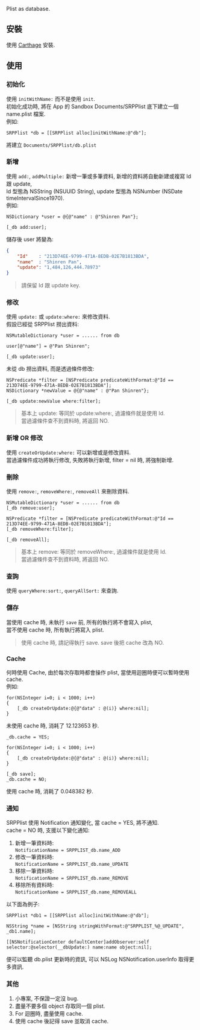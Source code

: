 Plist as database.

## 安裝 ##
使用 [Carthage](https://github.com/Carthage/Carthage) 安裝.


## 使用 ##

### 初始化 ###
使用 `initWithName:` 而不是使用 `init`.  
初始化成功時, 將在 App 的 Sandbox Documents/SRPPlist 底下建立一個 name.plist 檔案.  
例如:

```objc
SRPPlist *db = [[SRPPlist alloc]initWithName:@"db"];
```

將建立 `Documents/SRPPlist/db.plist`


### 新增 ###
使用 `add:`, `addMultiple:` 新增一筆或多筆資料, 新增的資料將自動新建或複寫 Id 跟 update,  
Id 型態為 NSString (NSUUID String), update 型態為 NSNumber (NSDate timeIntervalSince1970).  
例如:

```objc
NSDictionary *user = @{@"name" : @"Shinren Pan"};

[_db add:user];
```

儲存後 user 將變為:

```json
{
	"Id"    : "213D74EE-9799-471A-8EDB-02E7B1813BDA",
	"name"  : "Shinren Pan",
	"update": "1,484,126,444.78973"
}
```

> 請保留 Id 跟 update key.


### 修改 ###
使用 `update:` 或 `update:where:` 來修改資料.  
假設已經從 SRPPlist 撈出資料:

```objc
NSMutableDictionary *user = ...... from db

user[@"name"] = @"Pan Shinren";

[_db update:user];
```

未從 db 撈出資料, 而是透過條件修改:

```objc
NSPredicate *filter = [NSPredicate predicateWithFormat:@"Id == 213D74EE-9799-471A-8EDB-02E7B1813BDA"];
NSDictionary *newValue = @{@"name" : @"Pan Shinren"};

[_db update:newValue where:filter];
```

> 基本上 update: 等同於 update:where:, 過濾條件就是使用 Id.  
> 當過濾條件查不到資料時, 將返回 NO.


### 新增 OR 修改
使用 `createOrUpdate:where:` 可以新增或是修改資料.  
當過濾條件成功將執行修改, 失敗將執行新增, filter = nil 時, 將強制新增.


### 刪除 ###
使用 `remove:`, `removeWhere:`, `removeAll` 來刪除資料.

```objc
NSMutableDictionary *user = ...... from db
[_db remove:user];

NSPredicate *filter = [NSPredicate predicateWithFormat:@"Id == 213D74EE-9799-471A-8EDB-02E7B1813BDA"];
[_db removeWhere:filter];

[_db removeAll];

```
> 基本上 remove: 等同於 removeWhere:, 過濾條件就是使用 Id.  
> 當過濾條件查不到資料時, 將返回 NO.


### 查詢 ###
使用 `queryWhere:sort:`, `queryAllSort:` 來查詢.


### 儲存 ###
當使用 cache 時, 未執行 `save` 前, 所有的執行將不會寫入 plist,  
當不使用 cache 時, 所有執行將寫入 plist.

> 使用 cache 時, 請記得執行 save. save 後把 cache 改為 NO.


### Cache ###
何時使用 Cache, 由於每次存取時都會操作 plist, 當使用迴圈時便可以暫時使用 cache.  
例如:

```objc
for(NSInteger i=0; i < 1000; i++)
{
	[_db createOrUpdate:@{@"data" : @(i)} where:nil];
}

```

未使用 cache 時, 消耗了 12.123653 秒.

```objc
_db.cache = YES;
    
for(NSInteger i=0; i < 1000; i++)
{
	[_db createOrUpdate:@{@"data" : @(i)} where:nil];
}
    
[_db save];
_db.cache = NO;
```

使用 cache 時, 消耗了 0.048382 秒.


### 通知 ###
SRPPlist 使用 Notification 通知變化, 當 cache = YES, 將不通知.  
cache = NO 時, 支援以下變化通知:

1. 新增一筆資料時:  
	`NotificationName = SRPPLIST_db.name_ADD`
2. 修改一筆資料時:  
	`NotificationName = SRPPLIST_db.name_UPDATE`
3. 移除一筆資料時:  
	`NotificationName = SRPPLIST_db.name_REMOVE`
4. 移除所有資料時:  
	`NotificationName = SRPPLIST_db.name_REMOVEALL`
	
以下面為例子:

```objc
SRPPlist *db1 = [[SRPPlist alloc]initWithName:@"db"];

NSString *name = [NSString stringWithFormat:@"SRPPLIST_%@_UPDATE", _db1.name];

[[NSNotificationCenter defaultCenter]addObserver:self selector:@selector(__dbUpdate:) name:name object:nil];
```

便可以監聽 db.plist 更新時的資訊, 可以 NSLog NSNotification.userInfo 取得更多資訊.


### 其他 ###
1. 小專案, 不保證一定沒 bug.
2. 盡量不要多個 object 存取同一個 plist.
3. For 迴圈時, 盡量使用 cache.
4. 使用 cache 後記得 save 並取消 cache.
